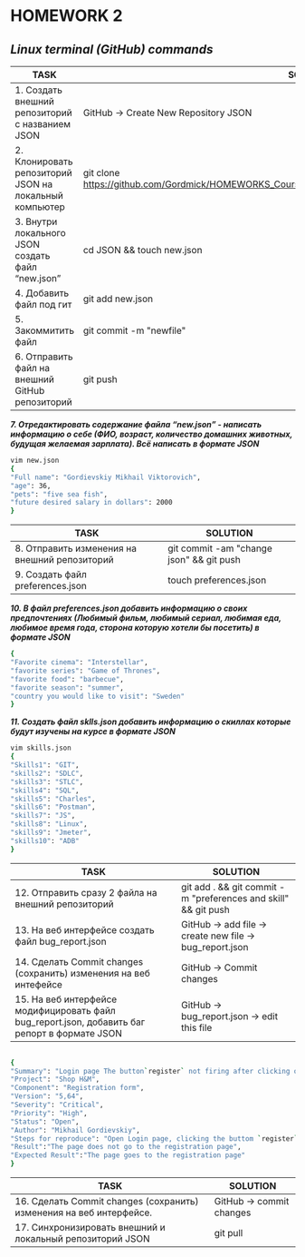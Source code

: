 # HOMEWORK 2

## _Linux terminal (GitHub) commands_

| TASK | SOLUTION |
| ------ | ------ |
| 1. Создать внешний репозиторий c названием JSON | GitHub -> Create New Repository JSON |
| 2. Клонировать репозиторий JSON на локальный компьютер | git clone https://github.com/Gordmick/HOMEWORKS_Course_V_Ksendzov/edit/main/GITBASH/HomeWork_2json.md |
| 3. Внутри локального JSON создать файл “new.json” | cd JSON && touch new.json |
| 4. Добавить файл под гит | git add new.json |
| 5. Закоммитить файл | git commit -m "newfile" |
| 6. Отправить файл на внешний GitHub репозиторий | git push |

***7. Отредактировать содержание файла “new.json” - написать информацию о себе (ФИО, возраст, количество домашних животных, будущая желаемая зарплата). Всё написать в формате JSON***
```sh
vim new.json
{
"Full name": "Gordievskiy Mikhail Viktorovich",
"age": 36,
"pets": "five sea fish",
"future desired salary in dollars": 2000
}
```

| TASK | SOLUTION |
| ------ | ------ |
| 8. Отправить изменения на внешний репозиторий | git commit -am "change json" && git push |
| 9. Создать файл preferences.json | touch preferences.json |

***10. В файл preferences.json добавить информацию о своих предпочтениях (Любимый фильм, любимый сериал, любимая еда, любимое время года, сторона которую хотели бы посетить) в формате JSON***

```sh
{
"Favorite cinema": "Interstellar",
"favorite series": "Game of Thrones",
"favorite food": "barbecue",
"favorite season": "summer",
"country you would like to visit": "Sweden"
}
```

***11. Создать файл sklls.json добавить информацию о скиллах которые будут изучены на курсе в формате JSON***

```sh
vim skills.json
{
"Skills1": "GIT",
"skills2": "SDLC",
"skills3": "STLC",
"skills4": "SQL",
"skills5": "Charles",
"skills6": "Postman",
"skills7": "JS",
"skills8": "Linux",
"skills9": "Jmeter",
"skills10": "ADB"
}
```

| TASK | SOLUTION |
| ------ | ------ |
| 12. Отправить сразу 2 файла на внешний репозиторий  | git add . && git commit -m "preferences and skill" && git push |
| 13. На веб интерфейсе создать файл bug_report.json | GitHub -> add file -> create new file -> bug_report.json |
| 14. Сделать Commit changes (сохранить) изменения на веб интефейсе | GitHub -> Commit changes |
| 15. На веб интерфейсе модифицировать файл bug_report.json, добавить баг репорт в формате JSON | GitHub -> bug_report.json -> edit this file |
```sh

{
"Summary": "Login page The button`register` not firing after clicking on the page",
"Project": "Shop H&M",
"Component": "Registration form",
"Version": "5,64",
"Severity": "Critical",
"Priority": "High",
"Status": "Open",
"Author": "Mikhail Gordievskiy",
"Steps for reproduce": "Open Login page, clicking the buttom `register`",
"Result":"The page does not go to the registration page",
"Expected Result":"The page goes to the registration page"
}
```


| TASK | SOLUTION |
| ------ | ------ |
| 16. Сделать Commit changes (сохранить) изменения на веб интерфейсе.  | GitHub -> commit changes |
| 17. Синхронизировать внешний и локальный репозиторий JSON  | git pull |

